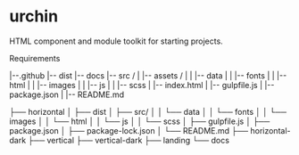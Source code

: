 # urchin
HTML component and module toolkit for starting projects. 

Requirements

|--.github
|-- dist
|-- docs
|-- src /
|   |-- assets /
|   |   |-- data
|   |   |-- fonts
|   |   |-- html
|   |   |-- images
|   |   |-- js
|   |   |-- scss
|   |-- index.html
|   |-- gulpfile.js
|   |-- package.json
|   |-- README.md


├── horizontal
│     ├── dist
│     ├── src/
│     │   └── data
│     │   └── fonts
│     │   └── images
│     │   └── html
│     │   └── js
│     │   └── scss
│     ├── gulpfile.js
│     ├── package.json
│     ├── package-lock.json
│     └── README.md
├── horizontal-dark
├── vertical
├── vertical-dark
├── landing
└── docs